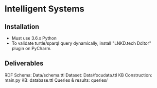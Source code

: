 # Intelligent Systems

## Installation
- Must use 3.6.x Python
- To validate turtle/sparql query dynamically, install "LNKD.tech Dditor" plugin on PyCharm.

## Deliverables
RDF Schema: Data/schema.ttl
Dataset: Data/focudata.ttl
KB Construction: main.py
KB: database.ttl
Queries & results: queries/